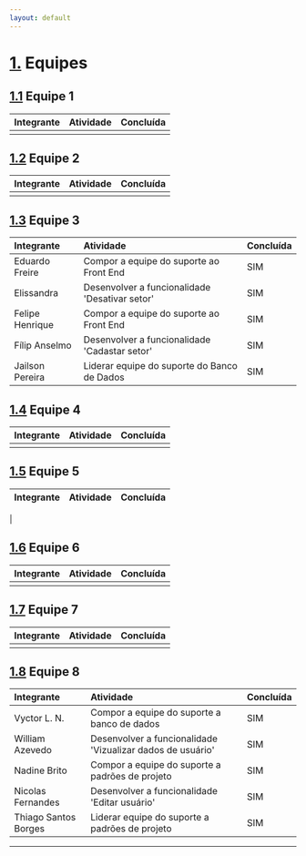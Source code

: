 ```yaml
---
layout: default
---
```

# [1.](#header-1) Equipes
## [1.1](#header-2) Equipe 1


|     Integrante         | Atividade                  | Concluída|
|:-------------------|:------------------------|:--------------|
|                    |                         |               |

## [1.2](#header-3) Equipe 2

|     Integrante         | Atividade                  | Concluída|
|:-------------------|:------------------------|:--------------|
|                    |                         |               |

## [1.3](#header-3) Equipe 3

|Integrante     |Atividade      |Concluída      |
|:--------------|:--------------|:--------------|
| Eduardo Freire| Compor a equipe do suporte ao Front End |     SIM     |
| Elissandra | Desenvolver a funcionalidade 'Desativar setor' |        SIM     |
| Felipe Henrique| Compor a equipe do suporte ao Front End |      SIM     |
| Fílip Anselmo | Desenvolver a funcionalidade 'Cadastar setor' |       SIM     |
| Jailson Pereira | Liderar equipe do suporte do Banco de Dados |       SIM     |

## [1.4](#header-4) Equipe 4

|     Integrante         | Atividade                  | Concluída|
|:-------------------|:------------------------|:--------------|
|                    |                         |               |

## [1.5](#header-5) Equipe 5

|     Integrante         | Atividade                  | Concluída|
|:-------------------|:------------------------|:--------------|
|   

## [1.6](#header-6) Equipe 6    

|     Integrante         | Atividade                  | Concluída|
|:-------------------|:------------------------|:--------------|
|                    |                         |               |

## [1.7](#header-7) Equipe 7

|     Integrante         | Atividade                  | Concluída|
|:-------------------|:------------------------|:--------------|
|                    |                         |               |

## [1.8](#header-8) Equipe 8

|Integrante     |Atividade      |Concluída      |
|:--------------|:--------------|:--------------|
| Vyctor L. N. | Compor a equipe do suporte a banco de dados |     SIM     |
| William Azevedo | Desenvolver a funcionalidade 'Vizualizar dados de usuário' |        SIM     |
| Nadine Brito | Compor a equipe do suporte a padrões de projeto |      SIM     |
| Nicolas Fernandes | Desenvolver a funcionalidade 'Editar usuário' |       SIM     |
| Thiago Santos Borges | Liderar equipe do suporte a padrões de projeto |       SIM     |

* * *
